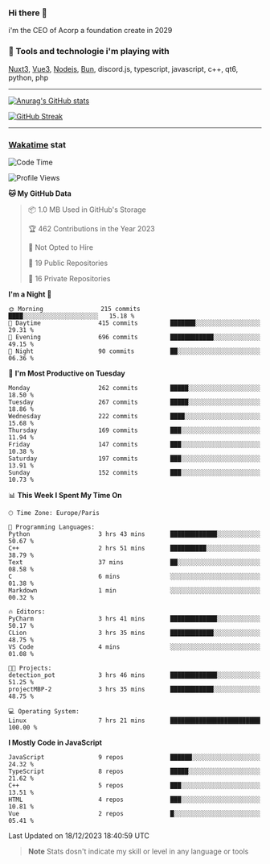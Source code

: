### Hi there 👋

i'm the CEO of Acorp a foundation create in 2029  

### 🧰 Tools and technologie i'm playing with

[Nuxt3](https://nuxt.com), [Vue3](https://vuejs.org/), [Nodejs](https://nodejs.org), [Bun](https://bun.sh/), discord.js, typescript, javascript, c++, qt6, python, php

---

[![Anurag's GitHub stats](https://github-readme-stats.vercel.app/api?username=ackimixs&show_icons=true&theme=github_dark&count_private=true)](https://www.ackimixs.xyz)

[![GitHub Streak](https://github-readme-streak-stats.herokuapp.com?user=Ackimixs&theme=github-dark-blue&date_format=j%20M%5B%20Y%5D&mode=weekly)](https://git.io/streak-stats)

---
 
 ### [Wakatime](https://wakatime.com/) stat

<!--START_SECTION:waka-->
![Code Time](http://img.shields.io/badge/Code%20Time-899%20hrs%2047%20mins-blue)

![Profile Views](http://img.shields.io/badge/Profile%20Views-0-blue)

**🐱 My GitHub Data** 

> 📦 1.0 MB Used in GitHub's Storage 
 > 
> 🏆 462 Contributions in the Year 2023
 > 
> 🚫 Not Opted to Hire
 > 
> 📜 19 Public Repositories 
 > 
> 🔑 16 Private Repositories 
 > 
**I'm a Night 🦉** 

```text
🌞 Morning                215 commits         ████░░░░░░░░░░░░░░░░░░░░░   15.18 % 
🌆 Daytime                415 commits         ███████░░░░░░░░░░░░░░░░░░   29.31 % 
🌃 Evening                696 commits         ████████████░░░░░░░░░░░░░   49.15 % 
🌙 Night                  90 commits          ██░░░░░░░░░░░░░░░░░░░░░░░   06.36 % 
```
📅 **I'm Most Productive on Tuesday** 

```text
Monday                   262 commits         █████░░░░░░░░░░░░░░░░░░░░   18.50 % 
Tuesday                  267 commits         █████░░░░░░░░░░░░░░░░░░░░   18.86 % 
Wednesday                222 commits         ████░░░░░░░░░░░░░░░░░░░░░   15.68 % 
Thursday                 169 commits         ███░░░░░░░░░░░░░░░░░░░░░░   11.94 % 
Friday                   147 commits         ███░░░░░░░░░░░░░░░░░░░░░░   10.38 % 
Saturday                 197 commits         ███░░░░░░░░░░░░░░░░░░░░░░   13.91 % 
Sunday                   152 commits         ███░░░░░░░░░░░░░░░░░░░░░░   10.73 % 
```


📊 **This Week I Spent My Time On** 

```text
🕑︎ Time Zone: Europe/Paris

💬 Programming Languages: 
Python                   3 hrs 43 mins       █████████████░░░░░░░░░░░░   50.67 % 
C++                      2 hrs 51 mins       ██████████░░░░░░░░░░░░░░░   38.79 % 
Text                     37 mins             ██░░░░░░░░░░░░░░░░░░░░░░░   08.58 % 
C                        6 mins              ░░░░░░░░░░░░░░░░░░░░░░░░░   01.38 % 
Markdown                 1 min               ░░░░░░░░░░░░░░░░░░░░░░░░░   00.32 % 

🔥 Editors: 
PyCharm                  3 hrs 41 mins       █████████████░░░░░░░░░░░░   50.17 % 
CLion                    3 hrs 35 mins       ████████████░░░░░░░░░░░░░   48.75 % 
VS Code                  4 mins              ░░░░░░░░░░░░░░░░░░░░░░░░░   01.08 % 

🐱‍💻 Projects: 
detection_pot            3 hrs 46 mins       █████████████░░░░░░░░░░░░   51.25 % 
projectMBP-2             3 hrs 35 mins       ████████████░░░░░░░░░░░░░   48.75 % 

💻 Operating System: 
Linux                    7 hrs 21 mins       █████████████████████████   100.00 % 
```

**I Mostly Code in JavaScript** 

```text
JavaScript               9 repos             ██████░░░░░░░░░░░░░░░░░░░   24.32 % 
TypeScript               8 repos             █████░░░░░░░░░░░░░░░░░░░░   21.62 % 
C++                      5 repos             ███░░░░░░░░░░░░░░░░░░░░░░   13.51 % 
HTML                     4 repos             ███░░░░░░░░░░░░░░░░░░░░░░   10.81 % 
Vue                      2 repos             █░░░░░░░░░░░░░░░░░░░░░░░░   05.41 % 
```




 Last Updated on 18/12/2023 18:40:59 UTC
<!--END_SECTION:waka-->

> **Note**
> Stats dosn't indicate my skill or level in any language or tools

